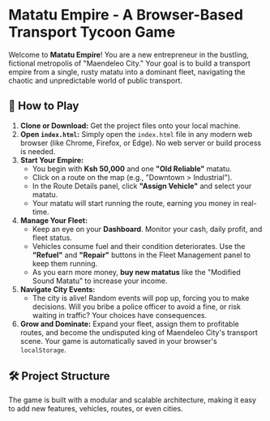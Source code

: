 # Matatu Empire - A Browser-Based Transport Tycoon Game

Welcome to **Matatu Empire**! You are a new entrepreneur in the bustling, fictional metropolis of "Maendeleo City." Your goal is to build a transport empire from a single, rusty matatu into a dominant fleet, navigating the chaotic and unpredictable world of public transport.

## 🚀 How to Play

1.  **Clone or Download:** Get the project files onto your local machine.
2.  **Open `index.html`:** Simply open the `index.html` file in any modern web browser (like Chrome, Firefox, or Edge). No web server or build process is needed.
3.  **Start Your Empire:**
    *   You begin with **Ksh 50,000** and one **"Old Reliable"** matatu.
    *   Click on a route on the map (e.g., "Downtown > Industrial").
    *   In the Route Details panel, click **"Assign Vehicle"** and select your matatu.
    *   Your matatu will start running the route, earning you money in real-time.
4.  **Manage Your Fleet:**
    *   Keep an eye on your **Dashboard**. Monitor your cash, daily profit, and fleet status.
    *   Vehicles consume fuel and their condition deteriorates. Use the **"Refuel"** and **"Repair"** buttons in the Fleet Management panel to keep them running.
    *   As you earn more money, **buy new matatus** like the "Modified Sound Matatu" to increase your income.
5.  **Navigate City Events:**
    *   The city is alive! Random events will pop up, forcing you to make decisions. Will you bribe a police officer to avoid a fine, or risk waiting in traffic? Your choices have consequences.
6.  **Grow and Dominate:** Expand your fleet, assign them to profitable routes, and become the undisputed king of Maendeleo City's transport scene. Your game is automatically saved in your browser's `localStorage`.

## 🛠️ Project Structure

The game is built with a modular and scalable architecture, making it easy to add new features, vehicles, routes, or even cities.
